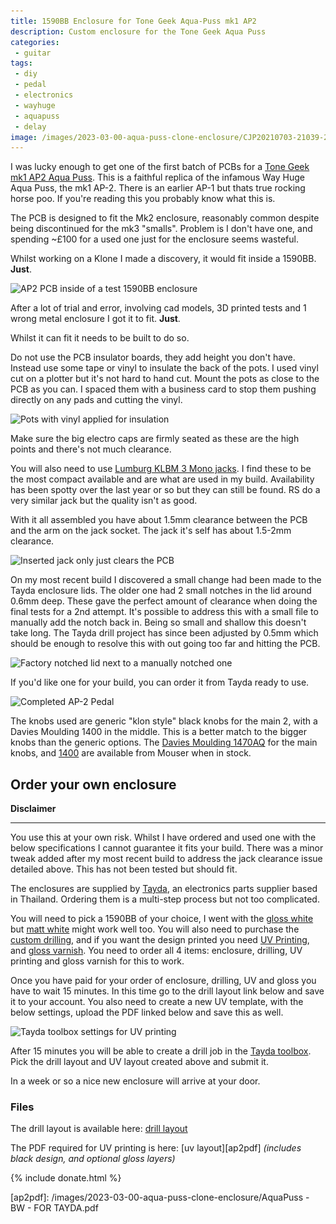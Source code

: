 ```yaml
---
title: 1590BB Enclosure for Tone Geek Aqua-Puss mk1 AP2 
description: Custom enclosure for the Tone Geek Aqua Puss
categories:
 - guitar
tags:
 - diy
 - pedal
 - electronics
 - wayhuge
 - aquapuss
 - delay
image: /images/2023-03-00-aqua-puss-clone-enclosure/CJP20210703-21039-2x.jpeg
---
```


I was lucky enough to get one of the first batch of PCBs for a [Tone Geek mk1 AP2 Aqua Puss][ttgap2].  This is a faithful replica of the infamous Way Huge Aqua Puss, the mk1 AP-2.  There is an earlier AP-1 but thats true rocking horse poo. If you're reading this you probably know what this is.

The PCB is designed to fit the Mk2 enclosure, reasonably common despite being discontinued for the mk3 "smalls". Problem is I don't have one, and spending ~£100 for a used one just for the enclosure seems wasteful.

Whilst working on a Klone I made a discovery, it would fit inside a 1590BB. **Just**.

<img class="padded center"
    alt="AP2 PCB inside of a test 1590BB enclosure"
    src="/images/2023-03-00-aqua-puss-clone-enclosure/IMG_4913.jpeg"
    srcset="
        /images/2023-03-00-aqua-puss-clone-enclosure/IMG_4913.jpeg 1x,
        /images/2023-03-00-aqua-puss-clone-enclosure/IMG_4913-2x.jpeg 2x" />

After a lot of trial and error, involving cad models, 3D printed tests and 1 wrong metal enclosure I got it to fit.  **Just**.

<!-- more -->

Whilst it can fit it needs to be built to do so.  

Do not use the PCB insulator boards, they add height you don't have. Instead use some tape or vinyl to insulate the back of the pots. I used vinyl cut on a plotter but it's not hard to hand cut. Mount the pots as close to the PCB as you can. I spaced them with a business card to stop them pushing directly on any pads and cutting the vinyl.

<img class="padded center"
    alt="Pots with vinyl applied for insulation"
    src="/images/2023-03-00-aqua-puss-clone-enclosure/IMG_5424.jpeg"
    srcset="
        /images/2023-03-00-aqua-puss-clone-enclosure/IMG_5424.jpeg 1x,
        /images/2023-03-00-aqua-puss-clone-enclosure/IMG_5424-2x.jpeg 2x" />

Make sure the big electro caps are firmly seated as these are the high points and there's not much clearance.

You will also need to use [Lumburg KLBM 3 Mono jacks][taydalumburg]. I find these to be the most compact available and are what are used in my build. Availability has been spotty over the last year or so but they can still be found.  RS do a very similar jack but the quality isn't as good.

With it all assembled you have about 1.5mm clearance between the PCB and the arm on the jack socket. The jack it's self has about 1.5-2mm clearance.

<img class="padded center"
    alt="Inserted jack only just clears the PCB"
    src="/images/2023-03-00-aqua-puss-clone-enclosure/IMG_1779.jpeg"
    srcset="
        /images/2023-03-00-aqua-puss-clone-enclosure/IMG_1779.jpeg 1x,
        /images/2023-03-00-aqua-puss-clone-enclosure/IMG_1779-2x.jpeg 2x" />

On my most recent build I discovered a small change had been made to the Tayda enclosure lids. The older one had 2 small notches in the lid around 0.6mm deep. These gave the perfect amount of clearance when doing the final tests for a 2nd attempt. It's possible to address this with a small file to manually add the notch back in. Being so small and shallow this doesn't take long. The Tayda drill project has since been adjusted by 0.5mm which should be enough to resolve this with out going too far and hitting the PCB.

<img class="padded center"
    alt="Factory notched lid next to a manually notched one"
    src="/images/2023-03-00-aqua-puss-clone-enclosure/IMG_1406.jpeg"
    srcset="
        /images/2023-03-00-aqua-puss-clone-enclosure/IMG_1406.jpeg 1x,
        /images/2023-03-00-aqua-puss-clone-enclosure/IMG_1406-2x.jpeg 2x" />

If you'd like one for your build, you can order it from Tayda ready to use.

<img class="padded center"
    alt="Completed AP-2 Pedal"
    src="/images/2023-03-00-aqua-puss-clone-enclosure/CJP20210703-21039.jpeg"
    srcset="
        /images/2023-03-00-aqua-puss-clone-enclosure/CJP20210703-21039.jpeg 1x,
        /images/2023-03-00-aqua-puss-clone-enclosure/CJP20210703-21039-2x.jpeg 2x" />

The knobs used are generic "klon style" black knobs for the main 2, with a Davies Moulding 1400 in the middle. This is a better match to the bigger knobs than the generic options. The [Davies Moulding 1470AQ](https://www.mouser.co.uk/ProductDetail/5164-1470AQ) for the main knobs, and [1400](https://www.mouser.co.uk/ProductDetail/5164-1400) are available from Mouser when in stock.

## Order your own enclosure

<div class="alert alert-warning" role="alert">
    <strong>Disclaimer</strong>
    <hr>
    <p>You use this at your own risk. Whilst I have ordered and used one with the below specifications I cannot guarantee it fits your build.  There was a minor tweak added after my most recent build to address the jack clearance issue detailed above.  This has not been tested but should fit.</p>
</div>

The enclosures are supplied by [Tayda](https://www.taydaelectronics.com), an electronics parts supplier based in Thailand. Ordering them is a multi-step process but not too complicated.

You will need to pick a 1590BB of your choice, I went with the [gloss white][taydaglosswhite] but [matt white][taydamattwhite] might work well too. You will also need to purchase the [custom drilling][taydadrilling], and if you want the design printed you need [UV Printing][taydauv], and [gloss varnish][taydagloss]. You need to order all 4 items: enclosure, drilling, UV printing and gloss varnish for this to work.

Once you have paid for your order of enclosure, drilling, UV and gloss you have to wait 15 minutes. In this time go to the drill layout link below and save it to your account. You also need to create a new UV template, with the below settings, upload the PDF linked below and save this as well.

<img class="padded center"
    alt="Tayda toolbox settings for UV printing"
    src="/images/2023-03-00-aqua-puss-clone-enclosure/Tayda UV Settings.png"
    srcset="
        /images/2023-03-00-aqua-puss-clone-enclosure/Tayda-UV-Settings.png 1x,
        /images/2023-03-00-aqua-puss-clone-enclosure/Tayda-UV-Settings-2x.png 2x"/>

After 15 minutes you will be able to create a drill job in the [Tayda toolbox](https://drill.taydakits.com/dashboard). Pick the drill layout and UV layout created above and submit it. 

In a week or so a nice new enclosure will arrive at your door.

### Files

The drill layout is available here: [drill layout][taydaap2drill]

The PDF required for UV printing is here: [uv layout][ap2pdf] _(includes black design, and optional gloss layers)_

{% include donate.html %}

[ttgap2]: https://www.thetonegeek.com/single-post/aqua-puss-mk1-ap2-1998-style-pcb-now-available
[taydaap2drill]: https://drill.taydakits.com/box-designs/new?public_key=dEF3TzlhTFpGR1J2MFMxYlprLzFTQT09Cg==
[taydaglosswhite]: https://www.taydaelectronics.com/white-1590bb-style-aluminum-diecast-enclosure.html
[taydamattwhite]:https://www.taydaelectronics.com/matte-white-1590bb-style-aluminum-diecast-enclosure.html
[taydadrilling]: https://www.taydaelectronics.com/hardware/enclosures/enclosure-custom-drill-service/1590bb-custom-drill-enclosure-service.html
[taydauv]: https://www.taydaelectronics.com/hardware/enclosures/enclosure-uv-printing-service/1590bb-uv-printing-service.html
[taydagloss]: https://www.taydaelectronics.com/hardware/enclosures/enclosure-uv-printing-service/custom-uv-gloss-layer-service.html
[taydalumburg]: https://www.taydaelectronics.com/hardware/6-35mm-1-4-plugs-jacks/6-35mm-1-4-mono-phone-jack-socket.html
[ap2pdf]: /images/2023-03-00-aqua-puss-clone-enclosure/AquaPuss - BW - FOR TAYDA.pdf